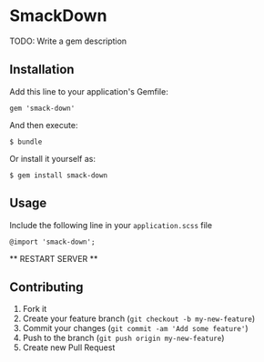# SmackDown

TODO: Write a gem description

## Installation

Add this line to your application's Gemfile:

    gem 'smack-down'

And then execute:

    $ bundle

Or install it yourself as:

    $ gem install smack-down

## Usage

Include the following line in your `application.scss` file

    @import 'smack-down';

** RESTART SERVER **

## Contributing

1. Fork it
2. Create your feature branch (`git checkout -b my-new-feature`)
3. Commit your changes (`git commit -am 'Add some feature'`)
4. Push to the branch (`git push origin my-new-feature`)
5. Create new Pull Request
